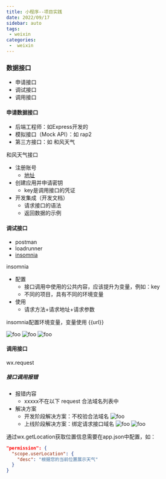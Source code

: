 ```yaml
---
title: 小程序--项目实践
date: 2022/09/17
sidebar: auto
tags:
 - weixin
categories:
 -  weixin
---
```


### 数据接口
+ 申请接口
+ 调试接口
+ 调用接口

#### 申请数据接口

+ 后端工程师：如Express开发的
+ 模拟接口（Mock API）：如 rap2
+ 第三方接口：如 和风天气

和风天气接口

+ 注册账号
  - [地址](https://id.qweather.com/)
+ 创建应用并申请密钥
  - key是调用接口的凭证
+ 开发集成（开发文档）
  - 请求接口的语法
  - 返回数据的示例

#### 调试接口

+ postman
+ loadrunner
+ [insomnia](https://insomnia.rest/)

insomnia
+ 配置
  - 接口调用中使用的公共内容，应该提升为变量，例如：key
  - 不同的项目，具有不同的环境变量
+ 使用
  - 请求方法+请求地址+请求参数

insomnia配置环境变量，变量使用 {{url}}

<img :src="$withBase('/images/weixin/insomnia-base0.jpg')" alt="foo">
<img :src="$withBase('/images/weixin/insomnia-base1.jpg')" alt="foo">
<img :src="$withBase('/images/weixin/insomnia-base2.jpg')" alt="foo">

#### 调用接口

wx.request

##### 接口调用报错

+ 报错内容
  - xxxxx不在以下 request 合法域名列表中
+ 解决方案
  - 开发阶段解决方案：不校验合法域名
    <img :src="$withBase('/images/weixin/insomnia-base5.jpg')" alt="foo">
  - 上线阶段解决方案：绑定请求接口域名
    <img :src="$withBase('/images/weixin/insomnia-base3.jpg')" alt="foo">
    <img :src="$withBase('/images/weixin/insomnia-base4.jpg')" alt="foo">

通过wx.getLocation获取位置信息需要在app.json中配置，如：

```json
"permission": {
  "scope.userLocation": {
    "desc": "根据您的当前位置展示天气"
  }
}
```
